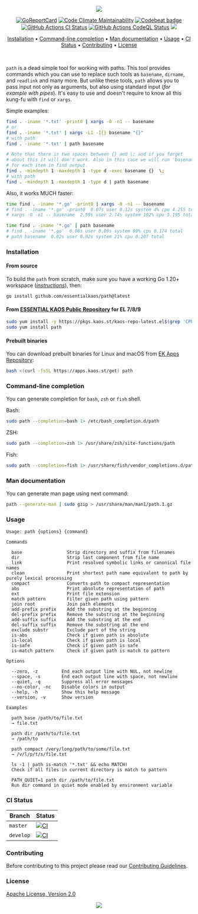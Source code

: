 <p align="center"><a href="#readme"><img src="https://gh.kaos.st/path.svg"/></a></p>

<p align="center">
  <a href="https://kaos.sh/r/path"><img src="https://kaos.sh/r/path.svg" alt="GoReportCard" /></a>
  <a href="https://kaos.sh/l/path"><img src="https://kaos.sh/l/6d6a56ab8cf3884d8523.svg" alt="Code Climate Maintainability" /></a>
  <a href="https://kaos.sh/b/path"><img src="https://kaos.sh/b/ac5eb5c7-1a0d-4223-884c-f99d4efaf77a.svg" alt="Codebeat badge" /></a>
  <a href="https://kaos.sh/w/path/ci"><img src="https://kaos.sh/w/path/ci.svg" alt="GitHub Actions CI Status" /></a>
  <a href="https://kaos.sh/w/path/codeql"><img src="https://kaos.sh/w/path/codeql.svg" alt="GitHub Actions CodeQL Status" /></a>
  <a href="#license"><img src="https://gh.kaos.st/apache2.svg"></a>
</p>

<p align="center"><a href="#installation">Installation</a> • <a href="#command-line-completion">Command-line completion</a> • <a href="#man-documentation">Man documentation</a> • <a href="#usage">Usage</a> • <a href="#ci-status">CI Status</a> • <a href="#contributing">Contributing</a> • <a href="#license">License</a></p>

<br/>

`path` is a dead simple tool for working with paths. This tool provides commands which you can use to replace such tools as `basename`, `dirname`, and `readlink` and many more. But unlike these tools, `path` allows you to pass input not only as arguments, but also using standard input (_for example with pipes_). It's easy to use and doesn't require to know all this kung-fu with `find` or `xargs`.

Simple examples:

```bash
find . -iname '*.txt' -print0 | xargs -0 -n1 -- basename
# or
find . -iname '*.txt' | xargs -L1 -I{} basename "{}"
# with path
find . -iname '*.txt' | path basename
```

```bash
# Note that there is two spaces between {} and \; and if you forget
# about this it will don't work. Also in this case we will run 'basename'
# for each item in find output.
find . -mindepth 1 -maxdepth 1 -type d -exec basename {}  \;
# with path
find . -mindepth 1 -maxdepth 1 -type d | path basename
```

Also, it works MUCH faster:

```bash
time find . -iname '*.go' -print0 | xargs -0 -n1 -- basename
# find . -iname '*.go' -print0  0.07s user 0.12s system 4% cpu 4.255 total
# xargs -0 -n1 -- basename  2.59s user 2.74s system 102% cpu 5.195 total

time find . -iname '*.go' | path basename
# find . -iname '*.go'  0.08s user 0.09s system 99% cpu 0.174 total
# path basename  0.02s user 0.02s system 21% cpu 0.207 total
```

### Installation

#### From source

To build the `path` from scratch, make sure you have a working Go 1.20+ workspace (_[instructions](https://go.dev/doc/install)_), then:

```
go install github.com/essentialkaos/path@latest
```

#### From [ESSENTIAL KAOS Public Repository](https://pkgs.kaos.st) for EL 7/8/9

```bash
sudo yum install -y https://pkgs.kaos.st/kaos-repo-latest.el$(grep 'CPE_NAME' /etc/os-release | tr -d '"' | cut -d':' -f5).noarch.rpm
sudo yum install path
```

#### Prebuilt binaries

You can download prebuilt binaries for Linux and macOS from [EK Apps Repository](https://apps.kaos.st/path/latest):

```bash
bash <(curl -fsSL https://apps.kaos.st/get) path
```

### Command-line completion

You can generate completion for `bash`, `zsh` or `fish` shell.

Bash:
```bash
sudo path --completion=bash 1> /etc/bash_completion.d/path
```

ZSH:
```bash
sudo path --completion=zsh 1> /usr/share/zsh/site-functions/path
```

Fish:
```bash
sudo path --completion=fish 1> /usr/share/fish/vendor_completions.d/path.fish
```

### Man documentation

You can generate man page using next command:

```bash
path --generate-man | sudo gzip > /usr/share/man/man1/path.1.gz
```

### Usage

```
Usage: path {options} {command}

Commands

  base                 Strip directory and suffix from filenames
  dir                  Strip last component from file name
  link                 Print resolved symbolic links or canonical file names
  clean                Print shortest path name equivalent to path by purely lexical processing
  compact              Converts path to compact representation
  abs                  Print absolute representation of path
  ext                  Print file extension
  match pattern        Filter given path using pattern
  join root            Join path elements
  add-prefix prefix    Add the substring at the beginning
  del-prefix prefix    Remove the substring at the beginning
  add-suffix suffix    Add the substring at the end
  del-suffix suffix    Remove the substring at the end
  exclude substr       Exclude part of the string
  is-abs               Check if given path is absolute
  is-local             Check if given path is local
  is-safe              Check if given path is safe
  is-match pattern     Check if given path is match to pattern

Options

  --zero, -z         End each output line with NUL, not newline
  --space, -s        End each output line with space, not newline
  --quiet, -q        Suppress all error messages
  --no-color, -nc    Disable colors in output
  --help, -h         Show this help message
  --version, -v      Show version

Examples

  path base /path/to/file.txt
  → file.txt

  path dir /path/to/file.txt
  → /path/to

  path compact /very/long/path/to/some/file.txt
  → /v/l/p/t/s/file.txt

  ls -1 | path is-match '*.txt' && echo MATCH!
  Check if all files in current directory is match to pattern

  PATH_QUIET=1 path dir /path/to/file.txt
  Run dir command in quiet mode enabled by environment variable
```

### CI Status

| Branch | Status |
|--------|----------|
| `master` | [![CI](https://kaos.sh/w/path/ci.svg?branch=master)](https://kaos.sh/w/path/ci?query=branch:master) |
| `develop` | [![CI](https://kaos.sh/w/path/ci.svg?branch=develop)](https://kaos.sh/w/path/ci?query=branch:develop) |

### Contributing

Before contributing to this project please read our [Contributing Guidelines](https://github.com/essentialkaos/contributing-guidelines#contributing-guidelines).

### License

[Apache License, Version 2.0](http://www.apache.org/licenses/LICENSE-2.0)

<p align="center"><a href="https://essentialkaos.com"><img src="https://gh.kaos.st/ekgh.svg"/></a></p>
